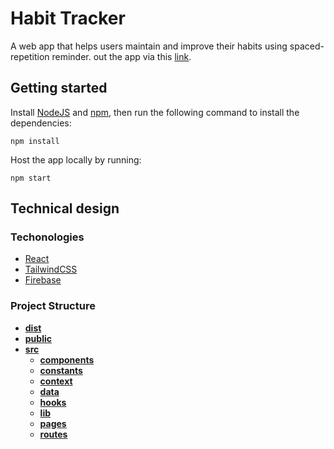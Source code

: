 # Habit Tracker

A web app that helps users maintain and improve their habits using spaced-repetition reminder.
out the app via this [link](https://habit-tracker-fuv.herokuapp.com/).

## Getting started

Install [NodeJS](https://nodejs.org/en/) and [npm](https://www.npmjs.com/), then run the following command to install the dependencies:
```
npm install
```

Host the app locally by running:
```
npm start
```

## Technical design

### Techonologies

-  [React](https://reactjs.org/)
-  [TailwindCSS](https://tailwindcss.com/)
-  [Firebase](https://firebase.google.com/)

### Project Structure

-  [**dist**](dist)
-  [**public**](public)
-  [**src**](src)
   -  [**components**](src/components)
   -  [**constants**](src/constants)
   -  [**context**](src/context)
   -  [**data**](src/data)
   -  [**hooks**](src/hooks)
   -  [**lib**](src/lib)
   -  [**pages**](src/pages)
   -  [**routes**](src/routes)
